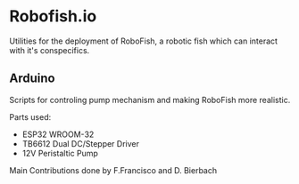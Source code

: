 # Robofish.io
Utilities for the deployment of RoboFish, a robotic fish which can interact with it's conspecifics. 

## Arduino
Scripts for controling pump mechanism and making RoboFish more realistic.

Parts used:
- ESP32 WROOM-32
- TB6612 Dual DC/Stepper Driver
- 12V Peristaltic Pump

Main Contributions done by F.Francisco and D. Bierbach

